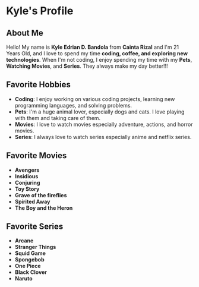 # Kyle's Profile

## About Me
Hello! My name is **Kyle Edrian D. Bandola** from **Cainta Rizal** and I'm 21 Years Old, and I love to spend my time **coding, coffee, and exploring new technologies**. When I'm not coding, I enjoy spending my time with my **Pets**, **Watching Movies**, and **Series**. They always make my day better!!!

## Favorite Hobbies
- **Coding**: I enjoy working on various coding projects, learning new programming languages, and solving problems.
- **Pets**: I'm a huge animal lover, especially dogs and cats. I love playing with them and taking care of them.
- **Movies**: I love to watch movies especially adventure, actions, and horror movies.
- **Series**: I always love to watch series especially anime and netflix series.

## Favorite Movies
-  **Avengers**
-  **Insidious**
-  **Conjuring**
-  **Toy Story**
-  **Grave of the fireflies**
-  **Spirited Away**
-  **The Boy and the Heron**

## Favorite Series
-  **Arcane**
-  **Stranger Things**
-  **Squid Game**
-  **Spongebob**
-  **One Piece**
-  **Black Clover**
-  **Naruto**
